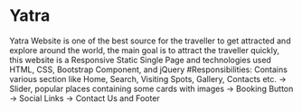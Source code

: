 # Yatra
Yatra Website is one of the best source for the traveller to get attracted and explore around the world, the main goal is to attract the traveller quickly, this website is a Responsive Static Single Page and technologies used HTML, CSS, Bootstrap Component, and jQuery
#Responsibilities:
Contains various section like Home, Search, Visiting Spots, Gallery, Contacts etc.
-> Slider, popular places containing some cards with images
-> Booking Button
-> Social Links
-> Contact Us and Footer
